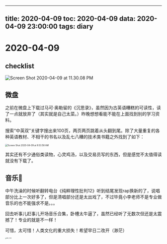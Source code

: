 
---
title: 2020-04-09
toc: 2020-04-09
data: 2020-04-09 23:00:00
tags: diary
---


# 2020-04-09

## checklist

![Screen Shot 2020-04-09 at 11.30.08 PM](https://tva1.sinaimg.cn/large/00831rSTgy1gdnxqwzyogj30zw0u04bb.jpg)

## 微盘

之前在微盘上下载过马可·奥勒留的《沉思录》，虽然因为古英语糟糕的可读性，读了一点就放弃了（其实就是自己太菜。）昨晚想想看能不能在上面找到别的学习资料。

搜索“中英双”关键字搜出来100页，两页两页跳着从头翻到尾。除了大量重复的各种英语教材、不相干的书名以及乱七八糟的技术类书籍之外找到了如下：

<img src="https://tva1.sinaimg.cn/large/00831rSTly1gdna3awgaxj30ny0aoq60.jpg" alt="Screen Shot 2020-04-09 at 9.53.58 AM" style="zoom: 50%;" />

其实还有不少通俗类读物，心灵鸡汤，以及交易员写的东西，但是感觉不太值得读就没有下载了。



## 音乐🎵

中午洗澡的时候听翻转电台《纯粹理性批判12》听到结尾发现rap换新的了，说唱部分比上一次好多了，但是清唱部分还是太出戏了，不过毕竟小李老师不是专业做音乐的也不能强求不是。。。

回去听事儿赶事儿开场音乐合集，卧槽太牛逼了，虽然已经听了无数次但还是太震撼了！专业的就是不一样！

可惜，太可惜！人类文化的重大损失！希望早日二改开（渺茫）



<img src="https://tva1.sinaimg.cn/large/00831rSTly1gdngiczj41j30u01hcnpl.jpg" alt="IMG_7018" style="zoom:25%;" />

